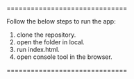 ==============================

Follow the below steps to run the app:

1. clone the repository.
2. open the folder in local.
3. run index.html.
4. open console tool in the browser.

==============================

